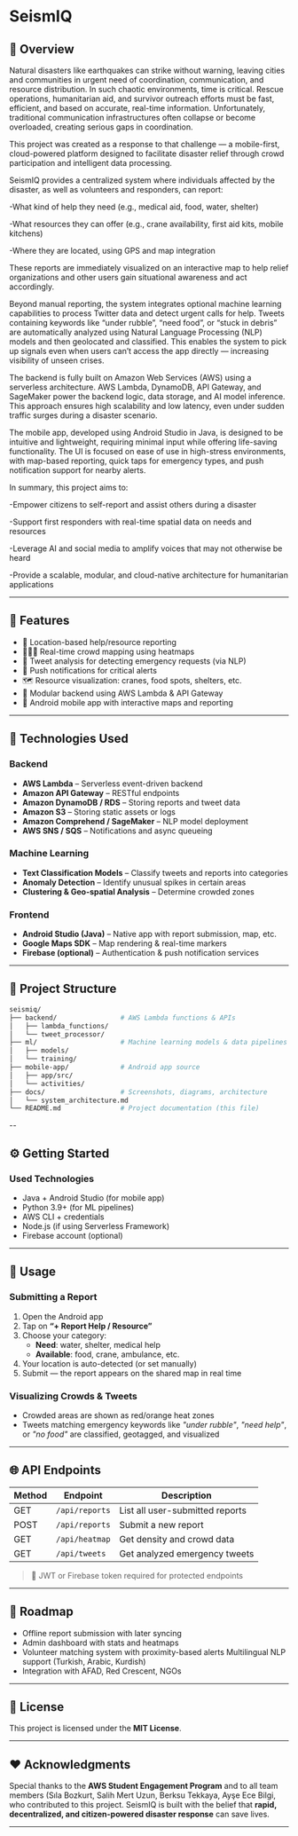 # SeismIQ

## 🧭 Overview

Natural disasters like earthquakes can strike without warning, leaving cities and communities in urgent need of coordination, communication, and resource distribution. In such chaotic environments, time is critical. Rescue operations, humanitarian aid, and survivor outreach efforts must be fast, efficient, and based on accurate, real-time information. Unfortunately, traditional communication infrastructures often collapse or become overloaded, creating serious gaps in coordination.

This project was created as a response to that challenge — a mobile-first, cloud-powered platform designed to facilitate disaster relief through crowd participation and intelligent data processing.

SeismIQ provides a centralized system where individuals affected by the disaster, as well as volunteers and responders, can report:

-What kind of help they need (e.g., medical aid, food, water, shelter)

-What resources they can offer (e.g., crane availability, first aid kits, mobile kitchens)

-Where they are located, using GPS and map integration

These reports are immediately visualized on an interactive map to help relief organizations and other users gain situational awareness and act accordingly.

Beyond manual reporting, the system integrates optional machine learning capabilities to process Twitter data and detect urgent calls for help. Tweets containing keywords like “under rubble”, “need food”, or “stuck in debris” are automatically analyzed using Natural Language Processing (NLP) models and then geolocated and classified. This enables the system to pick up signals even when users can’t access the app directly — increasing visibility of unseen crises.

The backend is fully built on Amazon Web Services (AWS) using a serverless architecture. AWS Lambda, DynamoDB, API Gateway, and SageMaker power the backend logic, data storage, and AI model inference. This approach ensures high scalability and low latency, even under sudden traffic surges during a disaster scenario.

The mobile app, developed using Android Studio in Java, is designed to be intuitive and lightweight, requiring minimal input while offering life-saving functionality. The UI is focused on ease of use in high-stress environments, with map-based reporting, quick taps for emergency types, and push notification support for nearby alerts.

In summary, this project aims to:

-Empower citizens to self-report and assist others during a disaster

-Support first responders with real-time spatial data on needs and resources

-Leverage AI and social media to amplify voices that may not otherwise be heard

-Provide a scalable, modular, and cloud-native architecture for humanitarian applications


---

## **🚀 Features**

- 📍 Location-based help/resource reporting
- 🧑‍🤝‍🧑 Real-time crowd mapping using heatmaps
- 🧠 Tweet analysis for detecting emergency requests (via NLP)
- 🔔 Push notifications for critical alerts
- 🗺️ Resource visualization: cranes, food spots, shelters, etc.
- 🧩 Modular backend using AWS Lambda & API Gateway
- 📲 Android mobile app with interactive maps and reporting

---

## **🧱 Technologies Used**

### Backend
- **AWS Lambda** – Serverless event-driven backend
- **Amazon API Gateway** – RESTful endpoints
- **Amazon DynamoDB / RDS** – Storing reports and tweet data
- **Amazon S3** – Storing static assets or logs
- **Amazon Comprehend / SageMaker** – NLP model deployment
- **AWS SNS / SQS** – Notifications and async queueing

### Machine Learning
- **Text Classification Models** – Classify tweets and reports into categories
- **Anomaly Detection** – Identify unusual spikes in certain areas
- **Clustering & Geo-spatial Analysis** – Determine crowded zones

### Frontend
- **Android Studio (Java)** – Native app with report submission, map, etc.
- **Google Maps SDK** – Map rendering & real-time markers
- **Firebase (optional)** – Authentication & push notification services

---

## **📂 Project Structure**

```bash
seismiq/
├── backend/                # AWS Lambda functions & APIs
│   ├── lambda_functions/
│   └── tweet_processor/
├── ml/                     # Machine learning models & data pipelines
│   ├── models/
│   └── training/
├── mobile-app/             # Android app source
│   ├── app/src/
│   └── activities/
├── docs/                   # Screenshots, diagrams, architecture
│   └── system_architecture.md
└── README.md               # Project documentation (this file)
```

--
## ⚙️ Getting Started

### Used Technologies

- Java + Android Studio (for mobile app)  
- Python 3.9+ (for ML pipelines)  
- AWS CLI + credentials  
- Node.js (if using Serverless Framework)  
- Firebase account (optional)

---

## 📱 Usage

### Submitting a Report

1. Open the Android app  
2. Tap on **“+ Report Help / Resource”**  
3. Choose your category:
   - **Need**: water, shelter, medical help  
   - **Available**: food, crane, ambulance, etc.  
4. Your location is auto-detected (or set manually)  
5. Submit — the report appears on the shared map in real time

### Visualizing Crowds & Tweets

- Crowded areas are shown as red/orange heat zones  
- Tweets matching emergency keywords like *"under rubble"*, *"need help"*, or *"no food"* are classified, geotagged, and visualized

---

## 🌐 API Endpoints

| Method | Endpoint         | Description                         |
|--------|------------------|-------------------------------------|
| GET    | `/api/reports`   | List all user-submitted reports     |
| POST   | `/api/reports`   | Submit a new report                 |
| GET    | `/api/heatmap`   | Get density and crowd data          |
| GET    | `/api/tweets`    | Get analyzed emergency tweets       |

> 🔐 JWT or Firebase token required for protected endpoints

---

## 🧭 Roadmap

-  Offline report submission with later syncing  
-  Admin dashboard with stats and heatmaps  
-  Volunteer matching system with proximity-based alerts  Multilingual NLP support (Turkish, Arabic, Kurdish)  
-  Integration with AFAD, Red Crescent, NGOs

---

## 📜 License

This project is licensed under the **MIT License**.

---

## ❤️ Acknowledgments

Special thanks to the **AWS Student Engagement Program** and to all team members (Sıla Bozkurt, Salih Mert Uzun, Berksu Tekkaya, Ayşe Ece Bilgi, who contributed to this project. SeismIQ is built with the belief that **rapid, decentralized, and citizen-powered disaster response** can save lives.

---
